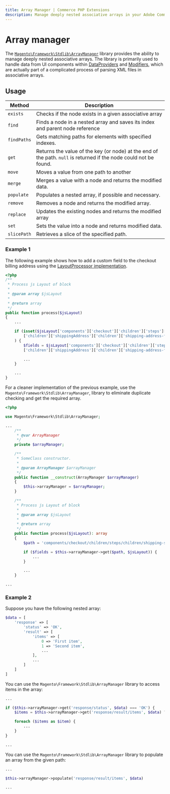 ```yaml
---
title: Array Manager | Commerce PHP Extensions
description: Manage deeply nested associative arrays in your Adobe Commerce and Magento Open Source components.
---
```


# Array manager

The [`Magento\Framework\Stdlib\ArrayManager`](https://github.com/magento/magento2/blob/2.4/lib/internal/Magento/Framework/Stdlib/ArrayManager.php) library provides the ability to manage deeply nested associative arrays.
The library is primarily used to handle data from UI components within [DataProviders](https://developer.adobe.com/commerce/frontend-core/ui-components/concepts/data-source/) and [Modifiers](https://developer.adobe.com/commerce/frontend-core/ui-components/concepts/modifier/), which are actually part of a complicated process of parsing XML files in associative arrays.

## Usage

|Method|Description|
|--- |--- |
| `exists` | Checks if the node exists in a given associative array |
| `find` | Finds a node in a nested array and saves its index and parent node reference |
| `findPaths` | Gets matching paths for elements with specified indexes. |
| `get` | Returns the value of the key (or node) at the end of the path. `null` is returned if the node could not be found. |
| `move` | Moves a value from one path to another |
| `merge` | Merges a value with a node and returns the modified data. |
| `populate` | Populates a nested array, if possible and necessary. |
| `remove` | Removes a node and returns the modified array. |
| `replace` | Updates the existing nodes and returns the modified array |
| `set` | Sets the value into a node and returns modified data. |
| `slicePath` | Retrieves a slice of the specified path. |

### Example 1

The following example shows how to add a custom field to the checkout billing address using the [LayoutProcessor implementation](https://github.com/magento/magento2/blob/1f9186c3b9a96c5e642fd5d3d31ac5c7e1877d2b/app/code/Magento/Checkout/Block/Checkout/LayoutProcessor.php#L143).

```php
<?php
/**
 * Process js Layout of block
 *
 * @param array $jsLayout
 *
 * @return array
 */
public function process($jsLayout)
{
    ...

    if (isset($jsLayout['components']['checkout']['children']['steps']['children']['shipping-step']
        ['children']['shippingAddress']['children']['shipping-address-fieldset']['children'])
    ) {
        $fields = $jsLayout['components']['checkout']['children']['steps']['children']['shipping-step']
        ['children']['shippingAddress']['children']['shipping-address-fieldset']['children'];

        ...
    }

    ...
}
```

For a cleaner implementation of the previous example, use the `Magento\Framework\Stdlib\ArrayManager`, library to eliminate duplicate checking and get the required array.

```php
<?php

use Magento\Framework\Stdlib\ArrayManager;

...
    /**
     * @var ArrayManager
     */
    private $arrayManager;

    /**
     * SomeClass constructor.
     *
     * @param ArrayManager $arrayManager
     */
    public function __construct(ArrayManager $arrayManager)
    {
        $this->arrayManager = $arrayManager;
    }

    /**
     * Process js Layout of block
     *
     * @param array $jsLayout
     *
     * @return array
     */
    public function process($jsLayout): array
    {
        $path = 'components/checkout/children/steps/children/shipping-step/children/shippingAddress/children/shipping-address-fieldset/children';

        if ($fields = $this->arrayManager->get($path, $jsLayout)) {
            ...
        }

        ...
    }

...

```

### Example 2

Suppose you have the following nested array:

```php
$data = [
    'response' => [
        'status' => 'OK',
        'result' => [
            'items' => [
                0 => 'First item',
                1 => 'Second item',
                ...
            ],
            ...
        ]
    ]
]
```

You can use the  `Magento\Framework\Stdlib\ArrayManager` library to access items in the array:

```php
...

if ($this->arrayManager->get('response/status', $data) === 'OK') {
    $items = $this->arrayManager->get('response/result/items', $data) ?? [];

    foreach ($items as $item) {
        ...
    }
}

...
```

You can use the  `Magento\Framework\Stdlib\ArrayManager` library to populate an array from the given path:

```php
...

$this->arrayManager->populate('response/result/items', $data)

...
```
